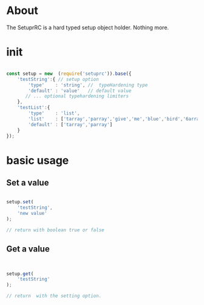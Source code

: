 # About 

The SetuprRC is a hard typed setup object holder. Nothing more.

# init 

```javascript 

const setup = new  (require('setuprc')).base({
    'testString':{ // setup option
        'type'    : 'string', //  typeHardening type 
        'default' : 'value'   // default value
       // ... optional typehardening limiters
    },
    'testList':{
        'type'    : 'list',
        'list'    : ['tarray','parray','give','me','blue','bird','6array','7array'],
        'default' : ['tarray','parray']
    }
});


```

# basic usage 


## Set a value 

```javascript 

setup.set(
    'testString',
    'new value'
);

// return with boolean true or false

```
## Get a value

```javascript


setup.get(
    'testString'
);

// return  with the setting option.

```
